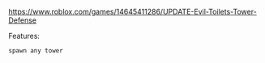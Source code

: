 https://www.roblox.com/games/14645411286/UPDATE-Evil-Toilets-Tower-Defense

Features:
```
spawn any tower
```
